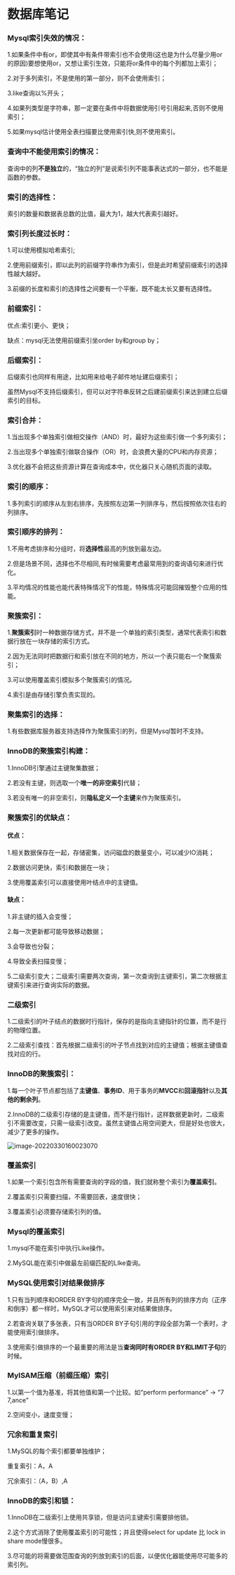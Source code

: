 
# 数据库笔记

### Mysql索引失效的情况：

1.如果条件中有or，即使其中有条件带索引也不会使用(这也是为什么尽量少用or的原因)要想使用or，又想让索引生效，只能将or条件中的每个列都加上索引；

2.对于多列索引，不是使用的第一部分，则不会使用索引；

3.like查询以%开头；

4.如果列类型是字符串，那一定要在条件中将数据使用引号引用起来,否则不使用索引；

5.如果mysql估计使用全表扫描要比使用索引快,则不使用索引。



### 查询中不能使用索引的情况：

查询中的列**不是独立**的，“独立的列”是说索引列不能事表达式的一部分，也不能是函数的参数。

### 索引的选择性：

索引的数量和数据表总数的比值，最大为1，越大代表索引越好。

### 索引列长度过长时：

1.可以使用模拟哈希索引;

2.使用前缀索引，即以此列的前缀字符串作为索引，但是此时希望前缀索引的选择性越大越好。

3.前缀的长度和索引的选择性之间要有一个平衡，既不能太长又要有选择性。

### 前缀索引：

优点:索引更小、更快；

缺点：mysql无法使用前缀索引坐order by和group by；

### 后缀索引：

后缀索引也同样有用途，比如用来给电子邮件地址建后缀索引；

虽然Mysql不支持后缀索引，但可以对字符串反转之后建前缀索引来达到建立后缀索引的目标。

### 索引合并：

1.当出现多个单独索引做相交操作（AND）时，最好为这些索引做一个多列索引；

2.当出现多个单独索引做联合操作（OR）时，会浪费大量的CPU和内存资源；

3.优化器不会把这些资源计算在查询成本中，优化器只关心随机页面的读取。

### 索引的顺序：

1.多列索引的顺序从左到右排序，先按照左边第一列排序与，然后按照依次往右的列排序。

### 索引顺序的排列：

1.不用考虑排序和分组时，将**选择性**最高的列放到最左边。

2.但是场景不同，选择也不尽相同,有时候需要考虑最常用到的查询语句来进行优化。

3.平均情况的性能也能代表特殊情况下的性能，特殊情况可能回摧毁整个应用的性能。

### 聚簇索引：

1.**聚簇索引**时一种数据存储方式，并不是一个单独的索引类型，通常代表索引和数据行放在一块存储的索引方式。

2.因为无法同时把数据行和索引放在不同的地方，所以一个表只能右一个聚簇索引；

3.可以使用覆盖索引模拟多个聚簇索引的情况。

4.索引是由存储引擎负责实现的。

### 聚集索引的选择：

1.有些数据库服务器支持选择作为聚簇索引的列，但是Mysql暂时不支持。

### InnoDB的聚簇索引构建：

1.InnoDB引擎通过主键聚集数据；

2.若没有主键，则选取一个**唯一的非空索引**代替；

3.若没有唯一的非空索引，则**隐私定义一个主键**来作为聚簇索引。



### 聚簇索引的优缺点：

#### 优点：

1.相关数据保存在一起，存储密集，访问磁盘的数量变小，可以减少IO消耗；

2.数据访问更快，索引和数据在一块；

3.使用覆盖索引可以直接使用叶结点中的主键值。

#### 缺点：

1.非主键的插入会变慢；

2.每一次更新都可能导致移动数据；

3.会导致也分裂；

4.导致全表扫描变慢；

5.二级索引变大；二级索引需要两次查询，第一次查询到主键索引，第二次根据主键索引来进行查询实际的数据。

### 二级索引

1.二级索引的叶子结点的数据时行指针，保存的是指向主键指针的位置，而不是行的物理位置。

2.二级索引查找：首先根据二级索引的叶子节点找到对应的主键值；根据主键值查找对应的行。



### InnoDB的聚簇索引：

1.每一个叶子节点都包括了**主键值**、**事务ID**、用于事务的**MVCC**和**回滚指针**以及**其他的剩余列**。

2.InnoDB的二级索引存储的是主键值，而不是行指针，这样数据更新时，二级索引不需要改变，只需一级索引改变。虽然主键值占用空间更大，但是好处也很大，减少了更多的操作。

![image-20220330160023070](C:/Users/yyl/AppData/Roaming/Typora/typora-user-images/image-20220330160023070.png)



### 覆盖索引

1.如果一个索引包含所有需要查询的字段的值，我们就称整个索引为**覆盖索引**。

2.覆盖索引只需要扫描，不需要回表，速度很快；

3.覆盖索引必须要存储索引列的值。



### Mysql的覆盖索引

1.mysql不能在索引中执行Like操作。

2.MySQL能在索引中做最左前缀匹配的LIke查询。



### MySQL使用索引对结果做排序

1.只有当列顺序和ORDER BY字句的顺序完全一致，并且所有列的排序方向（正序和倒序）都一样时，MySQL才可以使用索引来对结果做排序。

2.若查询关联了多张表，只有当ORDER BY子句引用的字段全部为第一个表时，才能使用索引做排序。

3.使用索引做排序的一个最重要的用法是当**查询同时有ORDER BY和LIMIT子句**的时候。



### MyISAM压缩（前缀压缩）索引

1.以第一个值为基准，将其他值和第一个比较。如“perform performance”  -> "7 7,ance"

2.空间变小，速度变慢；



### 冗余和重复索引

1.MySQL的每个索引都要单独维护；

重复索引：A，A

冗余索引：（A，B）,A



### InnoDB的索引和锁：

1.InnoDB在二级索引上使用共享锁，但是访问主键索引需要排他锁。

2.这个方式消除了使用覆盖索引的可能性；并且使得select for update 比 lock in share mode慢很多。

3.尽可能的将需要做范围查询的列放到索引的后面，以便优化器能使用尽可能多的索引列。





